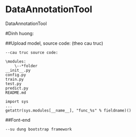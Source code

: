 # DataAnnotationTool
DataAnnotationTool

#Dinh huong:

##Upload model, source code: (theo cau truc)
```
--cau truc source code:

\modules:
	\--*folder
__init__.py
config.py
train.py
test.py
predict.py
README.md
```
```
import sys
...
getattr(sys.modules[__name__], "func_%s" % fieldname)()
```
##Font-end
```
--su dung bootstrap framework

```
